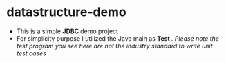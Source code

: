 # datastructure-demo
- This is a simple <b> JDBC </b> demo project
- For simplicity purpose I utilized the Java main as <b> Test </b> .<i> Please note the test program you see here are not the industry standard to write unit test cases </i>
  